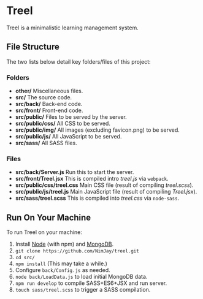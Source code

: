 Treel
===

Treel is a minimalistic learning management system.



## File Structure


The two lists below detail key folders/files of this project:


### Folders

- **other/** Miscellaneous files.
- **src/** The source code.
- **src/back/** Back-end code.
- **src/front/** Front-end code.
- **src/public/** Files to be served by the server.
- **src/public/css/** All CSS to be served.
- **src/public/img/** All images (excluding favicon.png) to be served.
- **src/public/js/** All JavaScript to be served.
- **src/sass/** All SASS files.


### Files

- **src/back/Server.js** Run this to start the server.
- **src/front/Treel.jsx** This is compiled intro _treel.js_ via `webpack`.
- **src/public/css/treel.css** Main CSS file (result of compiling _treel.scss_).
- **src/public/js/treel.js** Main JavaScript file (result of compiling _Treel.jsx_).
- **src/sass/treel.scss** This is compiled into _treel.css_ via `node-sass`.



## Run On Your Machine

To run Treel on your machine:

1. Install [Node](https://nodejs.org) (with npm) and [MongoDB](https://www.mongodb.com/).
2. `git clone https://github.com/NimJay/treel.git`
3. `cd src/`
4. `npm install` (This may take a while.)
5. Configure `back/Config.js` as needed.
6. `node back/LoadData.js` to load initial MongoDB data.
7. `npm run develop` to compile SASS+ES6+JSX and run server.
8. `touch sass/treel.scss` to trigger a SASS compilation.
